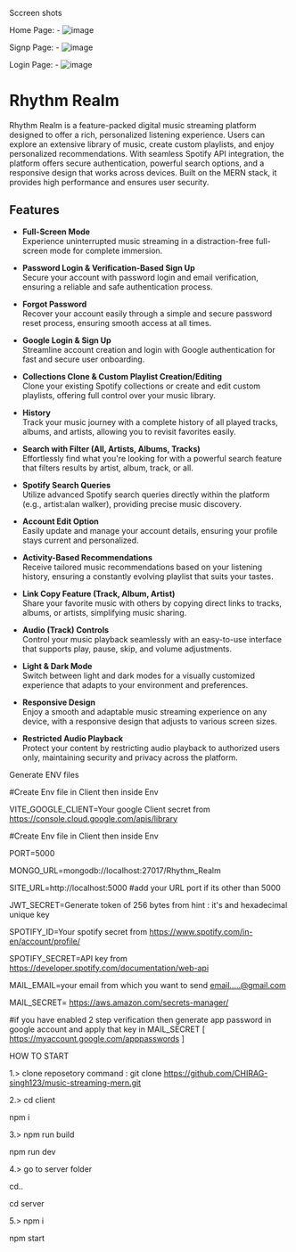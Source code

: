 Sccreen shots


Home Page: -
![image](https://github.com/user-attachments/assets/d334a109-ee94-49dc-afd8-066be7dc8108)

 


Signp Page: -
![image](https://github.com/user-attachments/assets/ab64b0af-b658-4bf1-8a95-e2217c69d6d2)

 


Login Page: - 
![image](https://github.com/user-attachments/assets/9b38a86d-27ab-41bc-8fe5-6b38772e8cf0)




# Rhythm Realm

Rhythm Realm is a feature-packed digital music streaming platform designed to offer a rich, personalized listening experience. Users can explore an extensive library of music, create custom playlists, and enjoy personalized recommendations. With seamless Spotify API integration, the platform offers secure authentication, powerful search options, and a responsive design that works across devices. Built on the MERN stack, it provides high performance and ensures user security.

## Features

- **Full-Screen Mode**  
  Experience uninterrupted music streaming in a distraction-free full-screen mode for complete immersion.

- **Password Login & Verification-Based Sign Up**  
  Secure your account with password login and email verification, ensuring a reliable and safe authentication process.

- **Forgot Password**  
  Recover your account easily through a simple and secure password reset process, ensuring smooth access at all times.

- **Google Login & Sign Up**  
  Streamline account creation and login with Google authentication for fast and secure user onboarding.

- **Collections Clone & Custom Playlist Creation/Editing**  
  Clone your existing Spotify collections or create and edit custom playlists, offering full control over your music library.

- **History**  
  Track your music journey with a complete history of all played tracks, albums, and artists, allowing you to revisit favorites easily.

- **Search with Filter (All, Artists, Albums, Tracks)**  
  Effortlessly find what you're looking for with a powerful search feature that filters results by artist, album, track, or all.

- **Spotify Search Queries**  
  Utilize advanced Spotify search queries directly within the platform (e.g., artist:alan walker), providing precise music discovery.

- **Account Edit Option**  
  Easily update and manage your account details, ensuring your profile stays current and personalized.

- **Activity-Based Recommendations**  
  Receive tailored music recommendations based on your listening history, ensuring a constantly evolving playlist that suits your tastes.

- **Link Copy Feature (Track, Album, Artist)**  
  Share your favorite music with others by copying direct links to tracks, albums, or artists, simplifying music sharing.

- **Audio (Track) Controls**  
  Control your music playback seamlessly with an easy-to-use interface that supports play, pause, skip, and volume adjustments.

- **Light & Dark Mode**  
  Switch between light and dark modes for a visually customized experience that adapts to your environment and preferences.

- **Responsive Design**  
  Enjoy a smooth and adaptable music streaming experience on any device, with a responsive design that adjusts to various screen sizes.

- **Restricted Audio Playback**  
  Protect your content by restricting audio playback to authorized users only, maintaining security and privacy across the platform.





Generate ENV files

#Create Env file in Client then inside Env


VITE_GOOGLE_CLIENT=Your google Client secret from https://console.cloud.google.com/apis/library

#Create Env file in Client then inside Env


PORT=5000

MONGO_URL=mongodb://localhost:27017/Rhythm_Realm



SITE_URL=http://localhost:5000    #add your URL port if its other than 5000

JWT_SECRET=Generate token of 256 bytes from hint : it's and hexadecimal unique key

SPOTIFY_ID=Your spotify secret from https://www.spotify.com/in-en/account/profile/

SPOTIFY_SECRET=API key from https://developer.spotify.com/documentation/web-api

MAIL_EMAIL=your email from which you want to send email.....@gmail.com

MAIL_SECRET= https://aws.amazon.com/secrets-manager/

#if you have enabled 2 step verification then generate app password in google account and apply that key in MAIL_SECRET [ https://myaccount.google.com/apppasswords ]

HOW TO START

1.> clone reposetory command : git clone https://github.com/CHIRAG-singh123/music-streaming-mern.git

2.> cd client 

npm i

3.> npm run build

npm run dev

4.> go to server folder

cd..

cd server

5.> npm i

npm start
